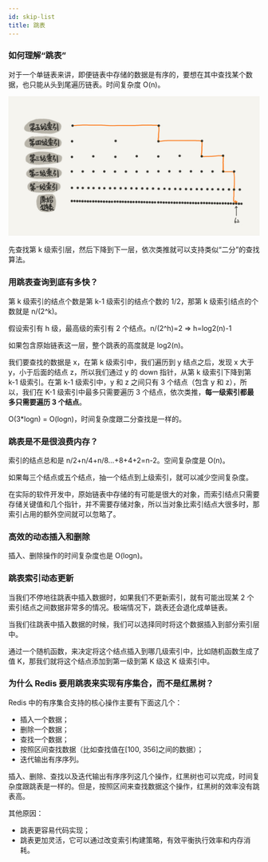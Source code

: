 ```yaml
---
id: skip-list
title: 跳表
---
```


### 如何理解“跳表”

对于一个单链表来讲，即便链表中存储的数据是有序的，要想在其中查找某个数据，也只能从头到尾遍历链表。时间复杂度 O(n)。

![imgs/46d283cd82c987153b3fe0c76dfba8a9.jpg](imgs/46d283cd82c987153b3fe0c76dfba8a9.jpg)

先查找第 k 级索引层，然后下降到下一层，依次类推就可以支持类似“二分”的查找算法。

### 用跳表查询到底有多快？

第 k 级索引的结点个数是第 k-1 级索引的结点个数的 1/2，那第 k 级索引结点的个数就是 n/(2^k)。

假设索引有 h 级，最高级的索引有 2 个结点。n/(2^h)=2    ⇒    h=log2(n)-1

如果包含原始链表这一层，整个跳表的高度就是 log2(n)。

我们要查找的数据是 x，在第 k 级索引中，我们遍历到 y 结点之后，发现 x 大于 y，小于后面的结点 z，所以我们通过 y 的 down 指针，从第 k 级索引下降到第 k-1 级索引。在第 k-1 级索引中，y 和 z 之间只有 3 个结点（包含 y 和 z），所以，我们在 K-1 级索引中最多只需要遍历 3 个结点，依次类推，**每一级索引都最多只需要遍历 3 个结点**。

O(3*logn) = O(logn)，时间复杂度跟二分查找是一样的。

### 跳表是不是很浪费内存？

索引的结点总和是 n/2+n/4+n/8…+8+4+2=n-2。空间复杂度是 O(n)。

如果每三个结点或五个结点，抽一个结点到上级索引，就可以减少空间复杂度。

在实际的软件开发中，原始链表中存储的有可能是很大的对象，而索引结点只需要存储关键值和几个指针，并不需要存储对象，所以当对象比索引结点大很多时，那索引占用的额外空间就可以忽略了。

### 高效的动态插入和删除

插入、删除操作的时间复杂度也是 O(logn)。

### 跳表索引动态更新

当我们不停地往跳表中插入数据时，如果我们不更新索引，就有可能出现某 2 个索引结点之间数据非常多的情况。极端情况下，跳表还会退化成单链表。

当我们往跳表中插入数据的时候，我们可以选择同时将这个数据插入到部分索引层中。

通过一个随机函数，来决定将这个结点插入到哪几级索引中，比如随机函数生成了值 K，那我们就将这个结点添加到第一级到第 K 级这 K 级索引中。

### 为什么 Redis 要用跳表来实现有序集合，而不是红黑树？

Redis 中的有序集合支持的核心操作主要有下面这几个：

- 插入一个数据；
- 删除一个数据；
- 查找一个数据；
- 按照区间查找数据（比如查找值在[100, 356]之间的数据）；
- 迭代输出有序序列。

插入、删除、查找以及迭代输出有序序列这几个操作，红黑树也可以完成，时间复杂度跟跳表是一样的。但是，按照区间来查找数据这个操作，红黑树的效率没有跳表高。

其他原因：

- 跳表更容易代码实现；
- 跳表更加灵活，它可以通过改变索引构建策略，有效平衡执行效率和内存消耗。